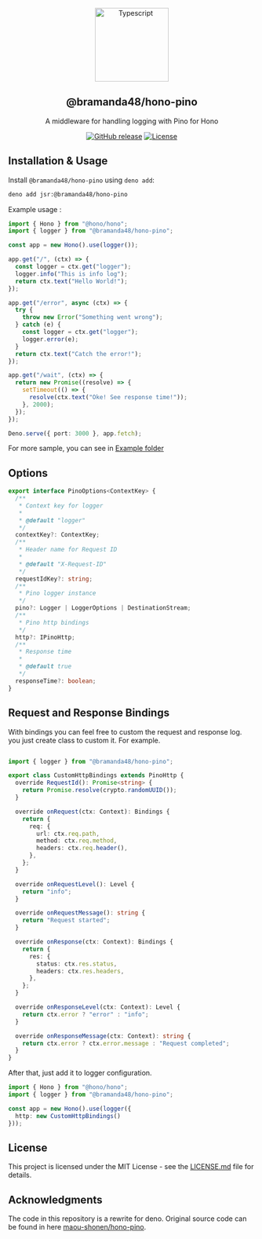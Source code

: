 <a name="readme-top"></a>

<div align="center">
  <a href="https://github.com/bramanda48/hono-pino">
    <img src="https://avatars.githubusercontent.com/u/23048140" alt="Typescript" width="150px">
  </a>
  <h2 align="center">@bramanda48/hono-pino</h2>
  <div align="center">
    <p align="center">A middleware for handling logging with Pino for Hono</p>
    <div>
        <a href="https://github.com/bramanda48/hono-pino/releases/"><img src="https://img.shields.io/github/release/bramanda48/hono-pino?include_prereleases=&sort=semver&color=blue" alt="GitHub release"></a>
        <a href="https://github.com/bramanda48/hono-pino#license"><img src="https://img.shields.io/badge/License-MIT-blue" alt="License"></a>
    </div>
  </div>
</div>

## Installation & Usage

Install `@bramanda48/hono-pino` using `deno add`:

```bash
deno add jsr:@bramanda48/hono-pino
```

Example usage :

```ts
import { Hono } from "@hono/hono";
import { logger } from "@bramanda48/hono-pino";

const app = new Hono().use(logger());

app.get("/", (ctx) => {
  const logger = ctx.get("logger");
  logger.info("This is info log");
  return ctx.text("Hello World!");
});

app.get("/error", async (ctx) => {
  try {
    throw new Error("Something went wrong");
  } catch (e) {
    const logger = ctx.get("logger");
    logger.error(e);
  }
  return ctx.text("Catch the error!");
});

app.get("/wait", (ctx) => {
  return new Promise((resolve) => {
    setTimeout(() => {
      resolve(ctx.text("Oke! See response time!"));
    }, 2000);
  });
});

Deno.serve({ port: 3000 }, app.fetch);
```
For more sample, you can see in [Example folder](https://github.com/bramanda48/hono-pino/tree/master/example)

## Options

```ts
export interface PinoOptions<ContextKey> {
  /**
   * Context key for logger
   *
   * @default "logger"
   */
  contextKey?: ContextKey;
  /**
   * Header name for Request ID
   *
   * @default "X-Request-ID"
   */
  requestIdKey?: string;
  /**
   * Pino logger instance
   */
  pino?: Logger | LoggerOptions | DestinationStream;
  /**
   * Pino http bindings
   */
  http?: IPinoHttp;
  /**
   * Response time
   *
   * @default true
   */
  responseTime?: boolean;
}
```

## Request and Response Bindings

With bindings you can feel free to custom the request and response log. you just create class to custom it. For example.

```ts

import { logger } from "@bramanda48/hono-pino";

export class CustomHttpBindings extends PinoHttp {
  override RequestId(): Promise<string> {
    return Promise.resolve(crypto.randomUUID());
  }

  override onRequest(ctx: Context): Bindings {
    return {
      req: {
        url: ctx.req.path,
        method: ctx.req.method,
        headers: ctx.req.header(),
      },
    };
  }

  override onRequestLevel(): Level {
    return "info";
  }

  override onRequestMessage(): string {
    return "Request started";
  }

  override onResponse(ctx: Context): Bindings {
    return {
      res: {
        status: ctx.res.status,
        headers: ctx.res.headers,
      },
    };
  }

  override onResponseLevel(ctx: Context): Level {
    return ctx.error ? "error" : "info";
  }

  override onResponseMessage(ctx: Context): string {
    return ctx.error ? ctx.error.message : "Request completed";
  }
}
```

After that, just add it to logger configuration.

```ts
import { Hono } from "@hono/hono";
import { logger } from "@bramanda48/hono-pino";

const app = new Hono().use(logger({
  http: new CustomHttpBindings()
}));

```

## License

This project is licensed under the MIT License - see the [LICENSE.md](https://github.com/bramanda48/hono-pino/blob/master/LICENSE.md) file for details.

## Acknowledgments

The code in this repository is a rewrite for deno. Original source code can be found in here [maou-shonen/hono-pino](https://github1s.com/maou-shonen/hono-pino). 
